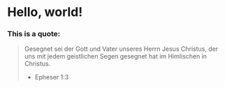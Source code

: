 # Hello, world!
### This is a quote:

> Gesegnet sei der Gott und Vater unseres Herrn Jesus Christus, der uns mit jedem geistlichen Segen gesegnet hat im Himlischen in Christus.
> - Epheser 1:3
